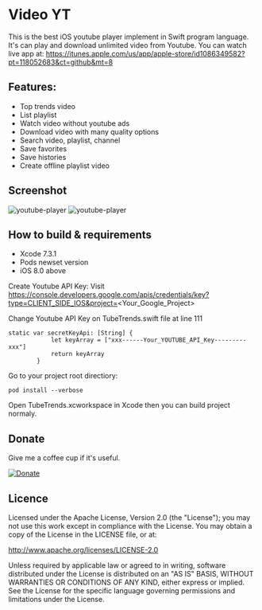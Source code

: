# Video YT
This is the best iOS youtube player implement in Swift program language. It's can play and download unlimited video from Youtube.
You can watch live app at: https://itunes.apple.com/us/app/apple-store/id1086349582?pt=118052683&ct=github&mt=8

## Features:

* Top trends video
* List playlist
* Watch video without youtube ads
* Download video with many quality options
* Search video, playlist, channel
* Save favorites
* Save histories
* Create offline playlist video

## Screenshot

![youtube-player](http://a3.mzstatic.com/us/r30/Purple69/v4/cb/cd/a3/cbcda391-dc6c-f5f7-a16f-d19c3a71f438/screen322x572.jpeg)
![youtube-player](http://a1.mzstatic.com/us/r30/Purple69/v4/a3/4e/6f/a34e6f37-bb6d-ae84-5ee8-c83f10c94a04/screen322x572.jpeg)

## How to build & requirements
* Xcode 7.3.1
* Pods newset version
* iOS 8.0 above

Create Youtube API Key:
Visit https://console.developers.google.com/apis/credentials/key?type=CLIENT_SIDE_IOS&project=<Your_Google_Project>

Change Youtube API Key on TubeTrends.swift file at line 111
```
static var secretKeyApi: [String] {
            let keyArray = ["xxx------Your_YOUTUBE_API_Key---------xxx"]
            return keyArray
        }
```
Go to your project root directiory:
```
pod install --verbose
```
Open TubeTrends.xcworkspace in Xcode then you can build project normaly.

## Donate

Give me a coffee cup if it's useful.

[![Donate](https://img.shields.io/badge/Donate-PayPal-green.svg)](https://www.paypal.com/cgi-bin/webscr?cmd=_s-xclick&hosted_button_id=NHAFTJD9A6EVS)

## Licence

Licensed under the Apache License, Version 2.0 (the "License"); you may not use this work except in compliance with the License. You may obtain a copy of the License in the LICENSE file, or at:

http://www.apache.org/licenses/LICENSE-2.0

Unless required by applicable law or agreed to in writing, software distributed under the License is distributed on an "AS IS" BASIS, WITHOUT WARRANTIES OR CONDITIONS OF ANY KIND, either express or implied. See the License for the specific language governing permissions and limitations under the License.
